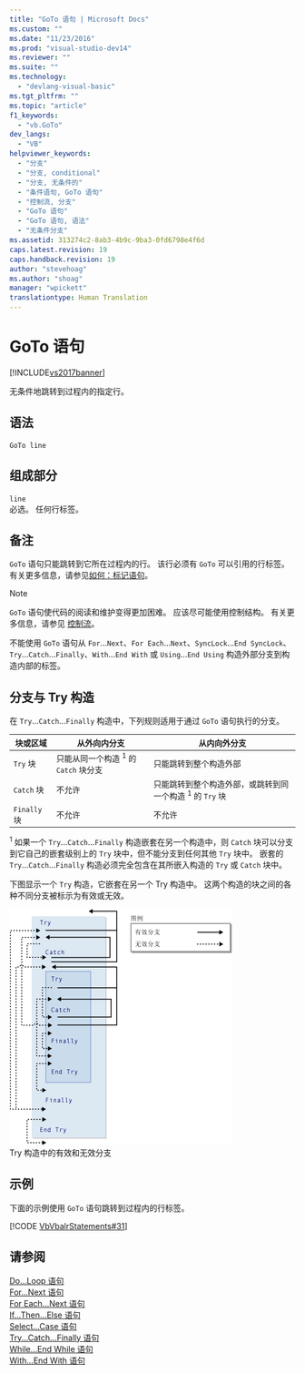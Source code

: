 ```yaml
---
title: "GoTo 语句 | Microsoft Docs"
ms.custom: ""
ms.date: "11/23/2016"
ms.prod: "visual-studio-dev14"
ms.reviewer: ""
ms.suite: ""
ms.technology: 
  - "devlang-visual-basic"
ms.tgt_pltfrm: ""
ms.topic: "article"
f1_keywords: 
  - "vb.GoTo"
dev_langs: 
  - "VB"
helpviewer_keywords: 
  - "分支"
  - "分支, conditional"
  - "分支, 无条件的"
  - "条件语句, GoTo 语句"
  - "控制流, 分支"
  - "GoTo 语句"
  - "GoTo 语句, 语法"
  - "无条件分支"
ms.assetid: 313274c2-8ab3-4b9c-9ba3-0fd6798e4f6d
caps.latest.revision: 19
caps.handback.revision: 19
author: "stevehoag"
ms.author: "shoag"
manager: "wpickett"
translationtype: Human Translation
---
```

# GoTo 语句
[!INCLUDE[vs2017banner](../../../csharp/includes/vs2017banner.md)]

无条件地跳转到过程内的指定行。  
  
## 语法  
  
```  
GoTo line  
```  
  
## 组成部分  
 `line`  
 必选。  任何行标签。  
  
## 备注  
 `GoTo` 语句只能跳转到它所在过程内的行。  该行必须有 `GoTo` 可以引用的行标签。  有关更多信息，请参见[如何：标记语句](../../../visual-basic/programming-guide/program-structure/how-to-label-statements.md)。  
  
> [!NOTE]
>  `GoTo` 语句使代码的阅读和维护变得更加困难。  应该尽可能使用控制结构。  有关更多信息，请参见 [控制流](../../../visual-basic/programming-guide/language-features/control-flow/index.md)。  
  
 不能使用 `GoTo` 语句从 `For`...`Next`、`For Each`...`Next`、`SyncLock`...`End SyncLock`、`Try`...`Catch`...`Finally`、`With`...`End With` 或 `Using`...`End Using` 构造外部分支到构造内部的标签。  
  
## 分支与 Try 构造  
 在 `Try`...`Catch`...`Finally` 构造中，下列规则适用于通过 `GoTo` 语句执行的分支。  
  
|块或区域|从外向内分支|从内向外分支|  
|----------|------------|------------|  
|`Try` 块|只能从同一个构造 <sup>1</sup> 的 `Catch` 块分支|只能跳转到整个构造外部|  
|`Catch` 块|不允许|只能跳转到整个构造外部，或跳转到同一个构造 <sup>1</sup> 的 `Try` 块|  
|`Finally` 块|不允许|不允许|  
  
 <sup>1</sup> 如果一个 `Try`...`Catch`...`Finally` 构造嵌套在另一个构造中，则 `Catch` 块可以分支到它自己的嵌套级别上的 `Try` 块中，但不能分支到任何其他 `Try` 块中。  嵌套的 `Try`...`Catch`...`Finally` 构造必须完全包含在其所嵌入构造的 `Try` 或 `Catch` 块中。  
  
 下图显示一个 `Try` 构造，它嵌套在另一个 Try 构造中。  这两个构造的块之间的各种不同分支被标示为有效或无效。  
  
 ![Try 结构分支示意图](../../../visual-basic/language-reference/statements/media/trybranching.gif "TryBranching")  
Try 构造中的有效和无效分支  
  
## 示例  
 下面的示例使用 `GoTo` 语句跳转到过程内的行标签。  
  
 [!CODE [VbVbalrStatements#31](../CodeSnippet/VS_Snippets_VBCSharp/VbVbalrStatements#31)]  
  
## 请参阅  
 [Do...Loop 语句](../../../visual-basic/language-reference/statements/do-loop-statement.md)   
 [For...Next 语句](../../../visual-basic/language-reference/statements/for-next-statement.md)   
 [For Each...Next 语句](../../../visual-basic/language-reference/statements/for-each-next-statement.md)   
 [If...Then...Else 语句](../../../visual-basic/language-reference/statements/if-then-else-statement.md)   
 [Select...Case 语句](../../../visual-basic/language-reference/statements/select-case-statement.md)   
 [Try...Catch...Finally 语句](../../../visual-basic/language-reference/statements/try-catch-finally-statement.md)   
 [While...End While 语句](../../../visual-basic/language-reference/statements/while-end-while-statement.md)   
 [With...End With 语句](../../../visual-basic/language-reference/statements/with-end-with-statement.md)
